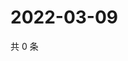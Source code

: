 # 2022-03-09

共 0 条

<!-- BEGIN WEIBO -->
<!-- 最后更新时间 Wed Mar 09 2022 00:22:45 GMT+0800 (China Standard Time) -->

<!-- END WEIBO -->
